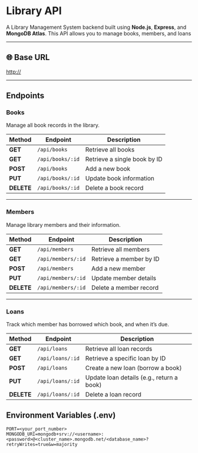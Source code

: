 # Library API

A Library Management System backend built using **Node.js**, **Express**, and **MongoDB Atlas**.
This API allows you to manage books, members, and loans

---

## 🌐 Base URL
[http://](https://library-eight-liart.vercel.app/)

---

##  Endpoints

###  Books
Manage all book records in the library.

| Method | Endpoint        | Description              |
|--------|----------------|--------------------------|
| **GET**    | `/api/books`      | Retrieve all books           |
| **GET**    | `/api/books/:id`  | Retrieve a single book by ID |
| **POST**   | `/api/books`      | Add a new book               |
| **PUT**    | `/api/books/:id`  | Update book information      |
| **DELETE** | `/api/books/:id`  | Delete a book record         |

---

### Members
Manage library members and their information.

| Method | Endpoint          | Description              |
|--------|-------------------|--------------------------|
| **GET**    | `/api/members`     | Retrieve all members         |
| **GET**    | `/api/members/:id` | Retrieve a member by ID      |
| **POST**   | `/api/members`     | Add a new member             |
| **PUT**    | `/api/members/:id` | Update member details        |
| **DELETE** | `/api/members/:id` | Delete a member record       |

---

### Loans
Track which member has borrowed which book, and when it’s due.

| Method | Endpoint         | Description                 |
|--------|------------------|------------------------------|
| **GET**    | `/api/loans`      | Retrieve all loan records        |
| **GET**    | `/api/loans/:id`  | Retrieve a specific loan by ID   |
| **POST**   | `/api/loans`      | Create a new loan (borrow a book) |
| **PUT**    | `/api/loans/:id`  | Update loan details (e.g., return a book) |
| **DELETE** | `/api/loans/:id`  | Delete a loan record             |

## Environment Variables (.env)

```env
PORT=<your_port_number>
MONGODB_URI=mongodb+srv://<username>:<password>@<cluster_name>.mongodb.net/<database_name>?retryWrites=true&w=majority
